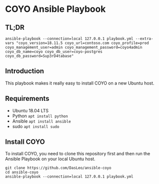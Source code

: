 # COYO Ansible Playbook

## TL;DR

```
ansible-playbook --connection=local 127.0.0.1 playbook.yml --extra-vars "coyo_version=18.11.5 coyo_url=contoso.com coyo_profile=prod coyo_management_user=admin coyo_management_password=coyo4admin coyo_db_name=coyo coyo_db_user=coyo-postgres coyo_db_password=Sup3rD4tabase"
```

## Introduction

This playbook makes it really easy to install COYO on a new Ubuntu host.

## Requirements

- Ubuntu 18.04 LTS
- Python ```apt install python```
- Ansible ```apt install ansible```
- sudo ```apt install sudo```

## Install COYO

To install COYO, you need to clone this repository first and then run the Ansible Playbook on your local Ubuntu host. 

```
git clone https://github.com/DasLeo/ansible-coyo
cd ansible-coyo
ansible-playbook --connection=local 127.0.0.1 playbook.yml
```
